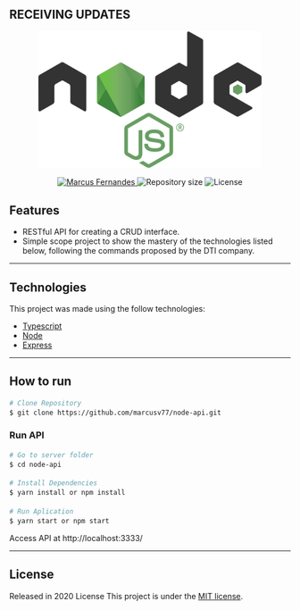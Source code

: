 ## RECEIVING UPDATES

<p align="center">
   <img src="./image/Node.png" alt="Node" width="400"/>
</p>

<p align="center">	
  <a href="https://www.linkedin.com/in/marcus-fernandes-f77/">
      <img alt="Marcus Fernandes" src="https://img.shields.io/badge/Marcus-43853d?style=flat&logo=linkedin&labelColor=43853d" />
   </a>
  <img alt="Repository size" src="https://img.shields.io/github/repo-size/marcusv77/node-api?color=43853d&label=Repo%20size">
  <img alt="License" src="https://img.shields.io/badge/license-MIT-43853d">
</p>


## Features

* RESTful API for creating a CRUD interface.
* Simple scope project to show the mastery of the technologies listed below, following the commands proposed by the DTI company.

---

## Technologies
This project was made using the follow technologies:

* [Typescript](https://www.typescriptlang.org/)     
* [Node](https://nodejs.org/pt-br/)       
* [Express](https://expressjs.com/)      

---

## How to run
```bash
# Clone Repository
$ git clone https://github.com/marcusv77/node-api.git
```
### Run API

```bash
# Go to server folder
$ cd node-api

# Install Dependencies
$ yarn install or npm install

# Run Aplication
$ yarn start or npm start
```
Access API at http://localhost:3333/

---

## License

Released in 2020 License
This project is under the [MIT license](./LICENSE).
